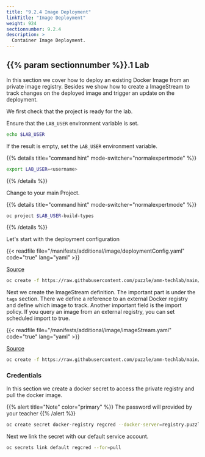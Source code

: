 ```yaml
---
title: "9.2.4 Image Deployment"
linkTitle: "Image Deployment"
weight: 924
sectionnumber: 9.2.4
description: >
  Container Image Deployment.
---
```



## {{% param sectionnumber %}}.1 Lab

<!--
## TODO Lab

* [X] keine Buildconfig sondern direkt DeploymentConfig und ImageStream
* [ ] Beschreiben: Imagestream und polling / scheduling von neuen Images, damit image stream trigger funktioniert.
* [ ] Hinweis: per Default polling nur für latest Tag
* [ ] Beschreiben: Private Registry wie und wo muss man das pull secret angeben.
-->

In this section we cover how to deploy an existing Docker Image from an private image registry. Besides we show how to create a ImageStream to track changes on the deployed image and trigger an update on the deployment.

We first check that the project is ready for the lab.

Ensure that the `LAB_USER` environment variable is set.

```bash
echo $LAB_USER
```

If the result is empty, set the `LAB_USER` environment variable.

{{% details title="command hint" mode-switcher="normalexpertmode" %}}

```bash
export LAB_USER=<username>
```

{{% /details %}}


Change to your main Project.

{{% details title="command hint" mode-switcher="normalexpertmode" %}}

```bash
oc project $LAB_USER-build-types
```

{{% /details %}}


Let's start with the deployment configuration

{{< readfile file="/manifests/additional/image/deploymentConfig.yaml" code="true" lang="yaml" >}}

[Source](https://raw.githubusercontent.com/puzzle/amm-techlab/main/manifests/additional/image/deploymentConfig.yaml)

```BASH
oc create -f https://raw.githubusercontent.com/puzzle/amm-techlab/main/manifests/additional/image/deploymentConfig.yaml
```

Next we create the ImageStream definition. The important part is under the `tags` section. There we define a reference to an external Docker registry and define which image to track. Another important field is the import policy. If you query an image from an external registry, you can set scheduled import to true.

{{< readfile file="/manifests/additional/image/imageStream.yaml" code="true" lang="yaml" >}}

[Source](https://raw.githubusercontent.com/puzzle/amm-techlab/main/manifests/additional/image/imageStream.yaml)

```BASH
oc create -f https://raw.githubusercontent.com/puzzle/amm-techlab/main/manifests/additional/image/imageStream.yaml
```


### Credentials

In this section we create a docker secret to access the private registry and pull the docker image.

{{% alert title="Note" color="primary" %}} The password will provided by your teacher {{% /alert %}}

```BASH
oc create secret docker-registry regcred --docker-server=registry.puzzle.ch --docker-username=techlab+amm_techlab --docker-password=<password> --docker-email=$LAB_USER@puzzle.ch
```

Next we link the secret with our default service account.

```BASH
oc secrets link default regcred --for=pull
```
